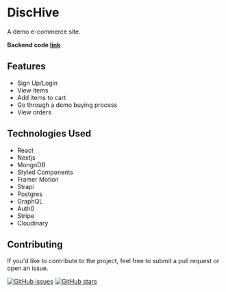 # DiscHive

A demo e-commerce site.

**Backend code [link](https://github.com/KarlKo1/DiscHive-backend)**.

## Features

- Sign Up/Login
- View items
- Add items to cart
- Go through a demo buying process
- View orders

## Technologies Used

- React
- Nextjs
- MongoDB
- Styled Components
- Framer Motion
- Strapi
- Postgres
- GraphQL
- Auth0
- Stripe
- Cloudinary

## Contributing

If you'd like to contribute to the project, feel free to submit a pull request or open an issue.

[![GitHub issues](https://img.shields.io/github/issues/KarlKo1/DiscHive-frontend)](https://github.com/KarlKo1/DiscHive-frontend/issues)
[![GitHub stars](https://img.shields.io/github/stars/KarlKo1/DiscHive-frontend)](https://github.com/KarlKo1/DiscHive-frontend/stargazers)
